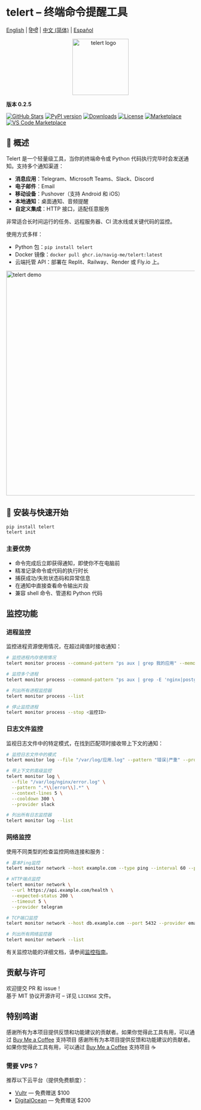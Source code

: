 
# telert – 终端命令提醒工具

[English](README.md) | [हिन्दी](README.hi.md) | [中文 (简体)](README.zh-CN.md) | [Español](README.es.md)

<p align="center">
  <img src="https://github.com/navig-me/telert/raw/main/telert.png" alt="telert logo" width="150">
</p>

**版本 0.2.5**

[![GitHub Stars](https://img.shields.io/github/stars/navig-me/telert?style=social)](https://github.com/navig-me/telert/stargazers)
[![PyPI version](https://img.shields.io/pypi/v/telert)](https://pypi.org/project/telert/)
[![Downloads](https://static.pepy.tech/personalized-badge/telert?period=month&units=international_system&left_color=grey&right_color=blue&left_text=downloads)](https://pepy.tech/project/telert)
[![License](https://img.shields.io/github/license/navig-me/telert)](https://github.com/navig-me/telert/blob/main/docs/LICENSE)
[![Marketplace](https://img.shields.io/badge/GitHub%20Marketplace-Use%20this%20Action-blue?logo=github)](https://github.com/marketplace/actions/telert-run)
[![VS Code Marketplace](https://vsmarketplacebadges.dev/version/Navig.telert-vscode.svg?subject=VS%20Code%20Marketplace&style=flat-square)](https://marketplace.visualstudio.com/items?itemName=Navig.telert-vscode)

## 📱 概述

Telert 是一个轻量级工具，当你的终端命令或 Python 代码执行完毕时会发送通知。支持多个通知渠道：

- **消息应用**：Telegram、Microsoft Teams、Slack、Discord
- **电子邮件**：Email
- **移动设备**：Pushover（支持 Android 和 iOS）
- **本地通知**：桌面通知、音频提醒
- **自定义集成**：HTTP 接口，适配任意服务

非常适合长时间运行的任务、远程服务器、CI 流水线或关键代码的监控。

使用方式多样：
- Python 包：`pip install telert`
- Docker 镜像：`docker pull ghcr.io/navig-me/telert:latest`
- 云端托管 API：部署在 Replit、Railway、Render 或 Fly.io 上。

<img src="https://github.com/navig-me/telert/raw/main/docs/telert-demo.svg" alt="telert demo" width="600">

## 🚀 安装与快速开始

```bash
pip install telert
telert init
```

### 主要优势

- 命令完成后立即获得通知，即使你不在电脑前
- 精准记录命令或代码的执行时长
- 捕获成功/失败状态码和异常信息
- 在通知中直接查看命令输出片段
- 兼容 shell 命令、管道和 Python 代码

## 监控功能

### 进程监控

监控进程资源使用情况，在超过阈值时接收通知：

```bash
# 监控进程内存使用情况
telert monitor process --command-pattern "ps aux | grep 我的应用" --memory-threshold 2G

# 监控多个进程
telert monitor process --command-pattern "ps aux | grep -E 'nginx|postgres'" --cpu-threshold 80

# 列出所有进程监控器
telert monitor process --list

# 停止监控进程
telert monitor process --stop <监控ID>
```

### 日志文件监控

监视日志文件中的特定模式，在找到匹配项时接收带上下文的通知：

```bash
# 监控日志文件中的模式
telert monitor log --file "/var/log/应用.log" --pattern "错误|严重" --provider telegram

# 带上下文的高级监控
telert monitor log \
  --file "/var/log/nginx/error.log" \
  --pattern ".*\\[error\\].*" \
  --context-lines 5 \
  --cooldown 300 \
  --provider slack

# 列出所有日志监控器
telert monitor log --list
```

### 网络监控

使用不同类型的检查监控网络连接和服务：

```bash
# 基本Ping监控
telert monitor network --host example.com --type ping --interval 60 --provider slack

# HTTP端点监控
telert monitor network \
  --url https://api.example.com/health \
  --expected-status 200 \
  --timeout 5 \
  --provider telegram

# TCP端口监控
telert monitor network --host db.example.com --port 5432 --provider email

# 列出所有网络监控器
telert monitor network --list
```

有关监控功能的详细文档，请参阅[监控指南](https://github.com/navig-me/telert/blob/main/docs/MONITORING.md)。

## 贡献与许可

欢迎提交 PR 和 issue！  
基于 MIT 协议开源许可 – 详见 `LICENSE` 文件。

## 特别鸣谢

感谢所有为本项目提供反馈和功能建议的贡献者。如果你觉得此工具有用，可以通过 [Buy Me a Coffee](https://www.buymeacoffee.com/mihirk) 支持项目 
感谢所有为本项目提供反馈和功能建议的贡献者。如果你觉得此工具有用，可以通过 [Buy Me a Coffee](https://www.buymeacoffee.com/mihirk) 支持项目 ☕

### 需要 VPS？

推荐以下云平台（提供免费额度）：

- [Vultr](https://www.vultr.com/?ref=9752934-9J) — 免费赠送 $100
- [DigitalOcean](https://m.do.co/c/cdf2b5a182f2) — 免费赠送 $200
